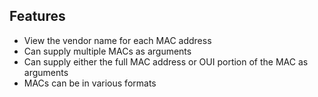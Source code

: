 ## Features

- View the vendor name for each MAC address
- Can supply multiple MACs as arguments
- Can supply either the full MAC address or OUI portion of the MAC as arguments
- MACs can be in various formats
